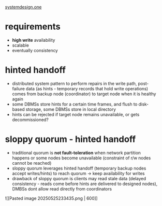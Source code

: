 [systemdesign.one](https://systemdesign.one/hinted-handoff/)

# requirements
- **high write** availability
- scalable
- eventually consistency


# hinted handoff
- distributed system pattern to perform repairs in the write path, post-failure data (as hints - temporary records that hold write operations) comes from backup node (coordinator) to target node when it is healthy again
- some DBMSs store hints for a certain time frames, and flush to disk-based storage, some DBMSs store in local directory
- hints can be rejected if target node remains unavailable, or gets decommissioned?

# sloppy quorum - hinted handoff
- traditional quorum is **not fault-toleration** when network partition happens or some nodes become unavailable (constraint of r/w nodes cannot be reached)
- sloppy quorum leverages hinted handoff (temporary backup nodes accept writes/hints) to reach quorum -> keep availability for writes
- drawback of sloppy quorum is clients may read stale data (delayed consistency - reads come before hints are delivered to designed nodes), DMBSs dont allow read directly from coordinators

![[Pasted image 20250525233435.png | 600]]